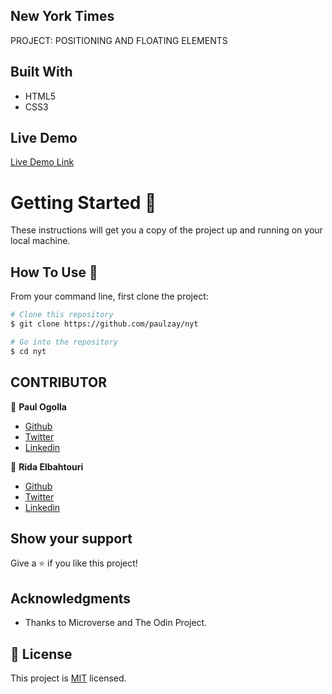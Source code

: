 ## New York Times

PROJECT: POSITIONING AND FLOATING ELEMENTS

## Built With

- HTML5
- CSS3

## Live Demo

[Live Demo Link](https://paulzay.github.io/nyt/)

# Getting Started 🚀

These instructions will get you a copy of the project up and running on your local machine.

## How To Use 🔧

From your command line, first clone the project:

```bash
# Clone this repository
$ git clone https://github.com/paulzay/nyt

# Go into the repository
$ cd nyt

```

## CONTRIBUTOR

👤 **Paul Ogolla**

- [Github](https://github.com/paulzay)
- [Twitter](https://twitter.com/_paulzay_)
- [Linkedin](https://linkedin.com/in/paulogolla)

👤 **Rida Elbahtouri**

- [Github](https://github.com/)
- [Twitter](https://twitter.com/)
- [Linkedin](https://linkedin.com/in/)
## Show your support

Give a ⭐️ if you like this project!

## Acknowledgments

- Thanks to Microverse and The Odin Project. 

## 📝 License

This project is [MIT](lic.url) licensed.
